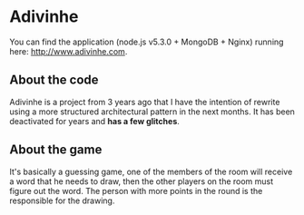 # Adivinhe

You can find the application (node.js v5.3.0 + MongoDB + Nginx) running here: http://www.adivinhe.com.

## About the code

Adivinhe is a project from 3 years ago that I have the intention of rewrite using a more structured architectural pattern in the next months. It has been deactivated for years and **has a few glitches**. 

## About the game

It's basically a guessing game, one of the members of the room will receive a word that he needs to draw, then the other players on the room must figure out the word. The person with more points in the round is the responsible for the drawing.